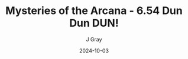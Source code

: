 ---
title: 'Mysteries of the Arcana - 6.54 Dun Dun DUN!'
alt: 'Mysteries of the Arcana'
date: '2024-10-03'
author: 'J Gray'
artist: 'Keira'
---